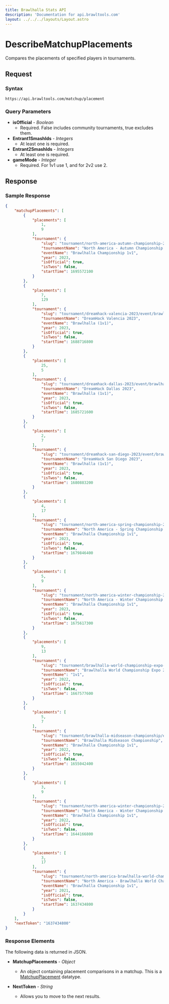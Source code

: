 ```yaml
---
title: Brawlhalla Stats API
description: 'Documentation for api.brawltools.com'
layout: ../../../layouts/Layout.astro
---
```


# DescribeMatchupPlacements

Compares the placements of specified players in tournaments.

## Request

### Syntax

```https://api.brawltools.com/matchup/placement```

### Query Parameters

- **isOfficial** - *Boolean*
    - Required. False includes community tournaments, true excludes them.
- **Entrant1SmashIds** - *Integers*
    - At least one is required.
- **Entrant2SmashIds** - *Integers*
    - At least one is required.
- **gameMode** - *Integer*
    - Required. For 1v1 use 1, and for 2v2 use 2.

## Response

### Sample Response

```json
{
    "matchupPlacements": [
        {
            "placements": [
                1,
                9
            ],
            "tournament": {
                "slug": "tournament/north-america-autumn-championship-2023/event/brawlhalla-championship-1v1",
                "tournamentName": "North America - Autumn Championship 2023",
                "eventName": "Brawlhalla Championship 1v1",
                "year": 2023,
                "isOfficial": true,
                "isTwos": false,
                "startTime": 1695572100
            }
        },
        {
            "placements": [
                7,
                129
            ],
            "tournament": {
                "slug": "tournament/dreamhack-valencia-2023/event/brawlhalla-1v1",
                "tournamentName": "DreamHack Valencia 2023",
                "eventName": "Brawlhalla (1v1)",
                "year": 2023,
                "isOfficial": true,
                "isTwos": false,
                "startTime": 1688716800
            }
        },
        {
            "placements": [
                25,
                5
            ],
            "tournament": {
                "slug": "tournament/dreamhack-dallas-2023/event/brawlhalla-1v1",
                "tournamentName": "DreamHack Dallas 2023",
                "eventName": "Brawlhalla (1v1)",
                "year": 2023,
                "isOfficial": true,
                "isTwos": false,
                "startTime": 1685721600
            }
        },
        {
            "placements": [
                2,
                7
            ],
            "tournament": {
                "slug": "tournament/dreamhack-san-diego-2023/event/brawlhalla-1v1",
                "tournamentName": "DreamHack San Diego 2023",
                "eventName": "Brawlhalla (1v1)",
                "year": 2023,
                "isOfficial": true,
                "isTwos": false,
                "startTime": 1680883200
            }
        },
        {
            "placements": [
                4,
                17
            ],
            "tournament": {
                "slug": "tournament/north-america-spring-championship-2023/event/brawlhalla-championship-1v1",
                "tournamentName": "North America - Spring Championship 2023",
                "eventName": "Brawlhalla Championship 1v1",
                "year": 2023,
                "isOfficial": true,
                "isTwos": false,
                "startTime": 1679846400
            }
        },
        {
            "placements": [
                5,
                9
            ],
            "tournament": {
                "slug": "tournament/north-america-winter-championship-2023/event/brawlhalla-championship-1v1",
                "tournamentName": "North America - Winter Championship 2023",
                "eventName": "Brawlhalla Championship 1v1",
                "year": 2023,
                "isOfficial": true,
                "isTwos": false,
                "startTime": 1675617300
            }
        },
        {
            "placements": [
                9,
                13
            ],
            "tournament": {
                "slug": "tournament/brawlhalla-world-championship-expo-2022/event/1v1",
                "tournamentName": "Brawlhalla World Championship Expo 2022",
                "eventName": "1v1",
                "year": 2022,
                "isOfficial": true,
                "isTwos": false,
                "startTime": 1667577600
            }
        },
        {
            "placements": [
                5,
                7
            ],
            "tournament": {
                "slug": "tournament/brawlhalla-midseason-championship/event/brawlhalla-championship-1v1",
                "tournamentName": "Brawlhalla Midseason Championship",
                "eventName": "Brawlhalla Championship 1v1",
                "year": 2022,
                "isOfficial": true,
                "isTwos": false,
                "startTime": 1655042400
            }
        },
        {
            "placements": [
                3,
                9
            ],
            "tournament": {
                "slug": "tournament/north-america-winter-championship-2022/event/brawlhalla-championship-1v1",
                "tournamentName": "North America - Winter Championship 2022",
                "eventName": "Brawlhalla Championship 1v1",
                "year": 2022,
                "isOfficial": true,
                "isTwos": false,
                "startTime": 1644166800
            }
        },
        {
            "placements": [
                3,
                17
            ],
            "tournament": {
                "slug": "tournament/north-america-brawlhalla-world-championship-2021/event/brawlhalla-championship-1v1",
                "tournamentName": "North America - Brawlhalla World Championship 2021",
                "eventName": "Brawlhalla Championship 1v1",
                "year": 2021,
                "isOfficial": true,
                "isTwos": false,
                "startTime": 1637434800
            }
        }
    ],
    "nextToken": "1637434800"
}
```

### Response Elements

The following data is returned in JSON.

- **MatchupPlacements** - *Object*
    - An object containing placement comparisons in a matchup. This is a <a href="../../datatypes/matchupplacement">MatchupPlacement</a> datatype.

- **NextToken** - *String*
    - Allows you to move to the next results. 